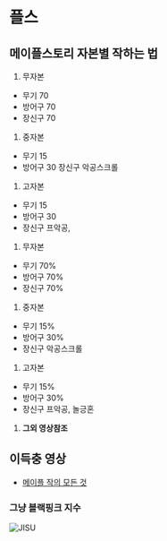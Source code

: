 # 플스

## 메이플스토리 자본별 작하는 법

1. 무자본
- 무기 70
- 방어구 70
- 장신구 70
1. 중자본
- 무기 15
- 방어구 30
장신구 악공스크롤
1. 고자본
- 무기 15
- 방어구 30
- 장신구 프악공, 
1. 무자본<br>
- 무기 70%
- 방어구 70%
- 장신구 70%
1. 중자본
- 무기 15%
- 방어구 30%
- 장신구 악공스크롤
1. 고자본
- 무기 15%
- 방어구 30%
- 장신구 프악공, 놀긍혼
1. **그외 영상참조**
## 이득충 영상
 - [메이플 작의 모든 것](https://www.youtube.com/watch?v=nprW-Oy54ew&t=736s)
### 그냥 블랙핑크 지수
 ![JISU](https://postfiles.pstatic.net/MjAyMDA4MTdfMjE3/MDAxNTk3NjI3OTA0ODc3.p9AwXJzKH_L0NP2cm137GGd6QK30KnAwaENN_BTqnfYg.Zl-KGLqCZ7PFaBldR9TYM6L2Y6TfA5Wmxasiy0ySJSYg.JPEG.chichoobaby/http3A2F2Fxkxqjlzvieat874751.gcdn.ntruss.com2F22F20202F99a92F299a95485c59cc1e7b75f5b106caee518162deb6fab59e9178e9c14fe22fd1136_o_st.jpg?type=w966 "블랙핑크지수")
